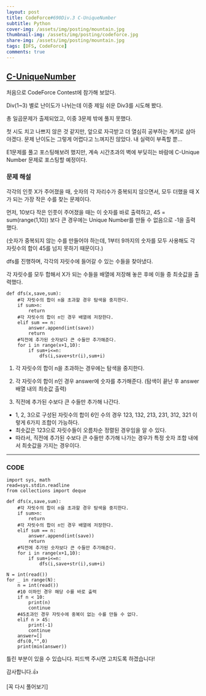 ```yaml
---
layout: post
title: CodeForce#690Div.3 C-UniqueNumber
subtitle: Python
cover-img: /assets/img/posting/mountain.jpg
thumbnail-img: /assets/img/posting/codeforce.jpg
share-img: /assets/img/posting/mountain.jpg
tags: [DFS, CodeForce]
comments: true
---
```


## [C-UniqueNumber](https://codeforces.com/contest/1462/problem/C)

처음으로 CodeForce Contest에 참가해 보았다.

Div(1~3) 별로 난이도가 나뉘는데 이중 제일 쉬운 Div3를 시도해 봤다.

총 일곱문제가 출제되었고, 이중 3문제 밖에 풀지 못했다.

첫 시도 치고 나쁘지 않은 것 같지만, 앞으로 자극받고 더 열심히 공부하는 계기로 삼아야겠다. 문제 난이도는 그렇게 어렵다고 느껴지진 않았다. 내 실력이 부족할 뿐...

E1문제를 풀고 포스팅해보려 했지만, 계속 시간초과의 벽에 부딪히는 바람에 C-Unique Number 문제로 포스팅할 예정이다.

### 문제 해설

각각의 인풋 X가 주어졌을 때, 숫자의 각 자리수가 중복되지 않으면서, 모두 더했을 때 X가 되는 가장 작은 수를 찾는 문제이다.

먼저, 10보다 작은 인풋이 주어졌을 때는 이 숫자를 바로 출력하고, 45 = sum(range(1,10)) 보다 큰 경우에는 Unique Number를 만들 수 없음으로 -1을 출력했다.

(숫자가 중복되지 않는 수를 만들어야 하는데, 1부터 9까지의 숫자를 모두 사용해도 각 자릿수의 합이 45를 넘지 못하기 때문이다.)

dfs를 진행하며, 각각의 자릿수에 들어갈 수 있는 수들을 찾아냈다.

각 자릿수를 모두 합해서 X가 되는 수들을 배열에 저장해 놓은 후에 이들 중 최솟값을 출력했다.

```
def dfs(x,save,sum):
	#각 자릿수의 합이 n을 초과할 경우 탐색을 중지한다.
    if sum>n:
        return
    #각 자릿수의 합이 n인 경우 배열에 저장한다.
    elif sum == n:
        answer.append(int(save))
        return
	#직전에 추가된 숫자보다 큰 수들만 추가해준다.
    for i in range(x+1,10):
        if sum+i<=n:
            dfs(i,save+str(i),sum+i)
```

1) 각 자릿수의 합이 n을 초과하는 경우에는 탐색을 중지한다.

2) 각 자릿수의 합이 n인 경우 answer에 숫자를 추가해준다. (탐색이 끝난 후 answer배열 내의 최솟값 출력)

3) 직전에 추가된 수보다 큰 수들만 추가해 나간다.

-   1, 2, 3으로 구성된 자릿수의 합이 6인 수의 경우 123, 132, 213, 231, 312, 321 이렇게 6가지 조합이 가능하다.
-   최솟값은 123으로 자릿수들이 오름차순 정렬된 경우임을 알 수 있다.
-   따라서, 직전에 추가된 수보다 큰 수들만 추가해 나가는 경우가 특정 숫자 조합 내에서 최솟값을 가지는 경우이다.

---

### CODE

```
import sys, math
read=sys.stdin.readline
from collections import deque

def dfs(x,save,sum):
	#각 자릿수의 합이 n을 초과할 경우 탐색을 중지한다.
    if sum>n:
        return
    #각 자릿수의 합이 n인 경우 배열에 저장한다.
    elif sum == n:
        answer.append(int(save))
        return
	#직전에 추가된 숫자보다 큰 수들만 추가해준다.
    for i in range(x+1,10):
        if sum+i<=n:
            dfs(i,save+str(i),sum+i)

N = int(read())
for _ in range(N):
    n = int(read())
    #10 이하인 경우 해당 수를 바로 출력
    if n < 10:
        print(n)
        continue
   	#45초과인 경우 자릿수에 중복이 없는 수를 만들 수 없다.
    elif n > 45:
        print(-1)
        continue
    answer=[]
    dfs(0,"",0)
    print(min(answer))
```

틀린 부분이 있을 수 있습니다. 피드백 주시면 고치도록 하겠습니다!

감사합니다.👍

\[꼭 다시 풀어보기\]